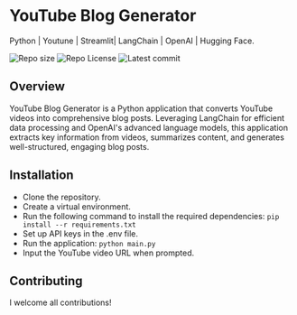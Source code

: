 # YouTube Blog Generator

Python | Youtune | Streamlit| LangChain | OpenAI | Hugging Face.

![Repo size](https://img.shields.io/github/repo-size/Mar-Issah/Youtube_blog)
![Repo License](https://img.shields.io/github/license/Mar-Issah/Youtube_blog.svg)
![Latest commit](https://img.shields.io/github/last-commit/Mar-Issah/Youtube_blog/master?style=round-square)

## Overview
YouTube Blog Generator is a Python application that converts YouTube videos into comprehensive blog posts. Leveraging LangChain for efficient data processing and OpenAI's advanced language models, this application extracts key information from videos, summarizes content, and generates well-structured, engaging blog posts.

## Installation
- Clone the repository.
- Create a virtual environment.
- Run the following command to install the required dependencies: `pip install --r requirements.txt`
- Set up API keys in the .env file.
- Run the application: `python main.py`
- Input the YouTube video URL when prompted.

## Contributing
I welcome all contributions!
